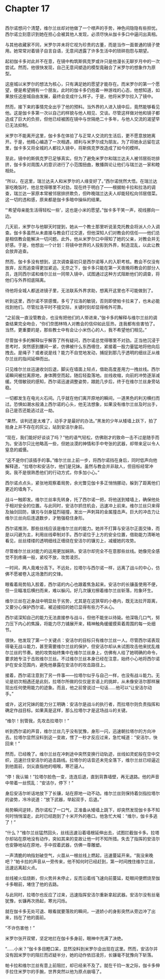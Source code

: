 # Chapter 17

<br>
西尔诺想问个清楚，维尔兰丝却对他做了一个噤声的手势，神色间隐隐有些担忧。西尔诺立刻意识到她在担心会被其他人发现，必须尽快从伽卡多口中逼问出真相。

与其他收藏家不同，米罗尔并未将它视为珍贵的古董，而是当作一面普通的镜子使用。她常常对着镜子自言自语，无意间透露了许多生活中的琐碎抱怨与期望。

起初伽卡多对此并不在意，在镜中构筑斯佩克罗或许只是他漫长无聊岁月中的一次尝试。然而，他很快发现，自己无意间塑造的模型竟融合了米罗尔的想象作为原型。

这座城以米罗尔的想法为核心，只有满足她的愿望才能存在。而米罗尔的第一个愿望，便是希望拥有一个朋友。此时的伽卡多仍抱着一种游戏的心态，他想知道，如果放任这座城自由发展，最终会变成什么样子。于是，他将米罗尔拉入了镜中。

然而，接下来的事情完全出乎了他的预料。当外界的人进入镜中后，竟然能够看见他。这是伽卡多第一次以自己的样貌与他人相见、交谈。尽管这样做对他和镜子都造成了巨大的负担，但他已经被困在镜中与世隔绝二十多年，与他人交流的渴望早已无法抑制。

米罗尔不能离开这里，伽卡多在体验了与正常人交流的生活后，更不愿意放她离开。于是，他精心编造了一次相遇，顺利与米罗尔成为朋友。为了将她永远留在这里，伽卡多又将全城的人都拉入镜中，将斯佩克罗改造成了如今的模样。

至此，镜中的斯佩克罗已足够真实。但为了避免米罗尔和瑞兰达夫人被邻居街坊排挤，伽卡多对周围人的意识进行了小范围扭曲，散播舆论让他们与瑞兰达一家和睦相处。

“所以，在这里，瑞兰达夫人和米罗尔的人缘变好了。”西尔诺恍然大悟。在瑞兰达家吃晚饭时，他总觉得哪里不对劲，现在终于明白了——根据帕卡拉和拉洛的调查，瑞兰达一家原本常被邻居排挤欺负，但昨晚瑞兰达夫人却能轻松向邻居借菜。这一切的违和感，原来都是伽卡多暗中操纵的结果。

“‘希望母亲能生活得轻松一些’，这也是小米的愿望。”伽卡多干笑一声，视线挪向一边。

几天前，米罗尔与他聊天时提到，她从一个教士那里听说圣克托教会将派人介入调查。伽卡多虽然从未直接与教会打过交道，但他深知人们对教会的信任——他们总是相信教会能解决一切问题。此外，他从米罗尔口中得知了她的父亲，对教会并无好感。于是，他想出一个计划：将镜中世界的人投影到外界，制造混乱，以此让教会放弃追查。

然而，伽卡多没有想到，这次调查最初只是西尔诺等人的入职考核。教会不仅没有放弃，反而追查得更加紧迫。无奈之下，伽卡多只能在第一天夜晚将教会的部分人员，连同西尔诺和维尔兰丝一同带入镜中，试图通过这种方式阻断他们的调查，将他们与外界彻底隔离。

待他将全城人都送进镜子里，无法联系外界求助，想离开这里也不可能做到了。

听到这里，西尔诺不禁感慨，多亏了拉洛的敏锐，否则即使帕卡拉来了，也未必能找到他们。尽管拉洛平时不擅交际，关键时刻却显得格外可靠。

“之前我一直没管教会，也没有把他们的人带进来，”伽卡多的解释与维尔兰丝的调查结果完全吻合，“你们奈图林特人对教会的信仰如此狂热，连我都有些害怕了。当然，更重要的是，那些教士中有会让小米伤心的人，我不希望他们相见。”

尽管伽卡多的解释似乎解答了所有疑问，西尔诺总觉得哪里不对劲。正当他沉浸于思考时，突然感到腰间一紧，仿佛被什么东西缠住，紧接着一股力量猛地将他向后拽去。是绳子？或者说是线？能力不自觉地发动，捕捉到那几乎透明的细丝正从维尔兰丝的指间延伸而出。

只见维尔兰丝迅速收剑后退，脚尖在墙面上轻点，借助高度差用力一拽丝线。西尔诺瞬间被拉离原地，身体腾空而起，随后轻盈落地。丝线收缩，向前的冲势逐渐减缓。凭借敏锐的感知，西尔诺迅速调整姿势，踉跄几步后，终于在维尔兰丝身旁站稳。

一切都发生在电光火石间。几乎就在他们离开原地的瞬间，一道黑色的利刃横扫而过。恐惧如潮水般涌上西尔诺的心头，他无法想象，如果没有维尔兰丝及时出手，自己是否还能逃过这一劫。

“果然，谈判还是太难了，动手才是最好的办法。”黑发的少年从矮墙上跃下，拍了拍身上并不存在的灰尘，站到安洁尔身前。

“现在，我们能好好谈谈了吗？”他的语气轻松，仿佛刚才的致命一击不过是随手而为。安洁尔只比他略高一些，但她淡漠的神情和手中夸张的武器，却带来足以令人窒息的威慑。

“这不是你们该插手的事。”维尔兰丝上前一步，将西尔诺挡在身后，同时低声向他解释道，“拉塔尔和安洁尔，他们是兄妹。虽然与教会并非敌人，但目标经常冲突。我不是很熟悉他们的行动方式，你多加小心。”

西尔诺点点头，紧张地观察着局势，余光瞥见伽卡多正悄悄挪动，躲到了距离他们更近的墙角下。

战斗一触即发。维尔兰丝率先转身，托了西尔诺一把，将他送到矮墙上，确保他处于相对安全的位置。与此同时，安洁尔抓住机会，迅速冲上前来。维尔兰丝只来得及抽剑回防，镰刃与剑身猛烈碰撞，发出一声刺耳的金属撞击声。巨大的冲击力让维尔兰丝向后连退数步，才勉强稳住身形。

西尔诺推测，那些丝线应该是维尔兰丝的能力。她并不打算与安洁尔正面交锋，而是以闪避为主，利用丝线牵制对手。西尔诺位于上方的安全位置，借助能力清晰地看见，丝丝缕缕的透明细线正缠绕在安洁尔的镰刃上，减缓她的攻势。

尽管维尔兰丝对能力的运用更加娴熟，安洁尔却完全不在意那些丝线。她像完全感觉不到疼痛一般，紧咬不放，攻势凌厉。

一时间，两人竟难分高下。不远处，拉塔尔与西尔诺一样，远离了战斗的中心，仿佛不愿被卷入这场激烈的交锋。

眼看着局势陷入胶着，西尔诺的内心也跟着焦急起来。安洁尔的长镰虽使用不便，但一旦瞄准后横扫而来，难以躲闪。好几次镰刃擦着维尔兰丝斩落，险象环生。

维尔兰丝在近身战中明显处于劣势，尤其是在这狭窄的小巷内，既无法拉开距离，又要分心保护西尔诺，被迫接招的她已显得有些力不从心。

西尔诺深知自己的能力无法直接参与战斗，但他不能坐以待毙。他深吸几口气，努力压下内心的焦躁，将能力尽力铺展开来，精神触角缓缓摸索着周围的每一处细节。

很快，他发现了第一个关键点：安洁尔的目标只有维尔兰丝一人。尽管西尔诺表现得毫无战斗能力，甚至需要维尔兰丝的保护，但安洁尔却从未试图攻击他来扰乱维尔兰丝的节奏。她的攻势始终集中在维尔兰丝身上，仿佛有人给了她明确的命令，要求她专注于击败维尔兰丝。不过维尔兰丝本身已经在注意，始终小心地将西尔诺护在安全范围内，避免他暴露在安洁尔的攻击路径上。

接着，西尔诺注意到了另一件事——拉塔尔似乎与自己一样，也没有战斗能力。无论是初次相遇还是此刻，拉塔尔所做的仅仅是言语上的挑衅，从未像安洁尔那样展现出任何使用能力的迹象。而且，他之前曾说过一句话……他可以“让安洁尔动手。”

或许，这对兄妹的能力分工明确：安洁尔是战斗的执行者，而拉塔尔则负责指挥和确定作战目标。如果真是这样，那么拉塔尔才是这场战斗的关键。

“维尔！别管我，先攻击拉塔尔！”

听到西尔诺的声音，维尔兰丝几乎没有犹豫，身形一闪，迅速朝拉塔尔的方向冲去。拉塔尔显然没料到这一变故，愣了一秒才反应过来，急忙喊道：“安洁尔，快回来！”

然而，已经晚了。维尔兰丝在冲刺途中突然变换行动轨迹，丝线如灵蛇般在空中交织，迅速拦住安洁尔的追击路线。拉塔尔的话音还未完全落下，维尔兰丝已经逼近到他面前，剑尖直指他的咽喉，寒芒逼人。

“停！我认输！”拉塔尔脸色一变，连连后退，直到背靠墙壁，再无退路。他的声音中带着一丝慌乱：“安洁尔，停下！”

身后安洁尔听话地放下了长镰，站在原地一动不动。维尔兰丝则保持着剑指拉塔尔的姿势，冷冷说道：“放下武器，举起双手，后退。”

局势瞬间逆转，西尔诺松了一口气，正准备从矮墙上跳下，却突然发现伽卡多不知何时悄悄溜走，此时已经跑到了十米开外的巷口。他急忙大喊：“维尔，伽卡多逃了！”

“什么？”维尔兰丝猛然回头，丝线迅速沿着墙根延伸出去，试图拦截伽卡多。拉塔尔却站在原地没有动作，突如其来的变故让他一时不知所措。失去了指挥的安洁尔也安静地站在原地，手中捏着武器，仿佛一尊雕塑。

一声清脆的响指划破空气，火苗从一根丝线上燃起，迅速蔓延开来。“我没来晚吧？”帕卡拉的声音从一旁传来，他不知何时已经赶到，第一时间拽住维尔兰丝，迅速远离起火点。

丝线被火焰烧断，但火势并未停止，反而沿着线飞速向前蔓延，眨眼间便燃烧至伽卡多眼前，堵住了他的去路。

与此同时，拉塔尔也反应了过来，迅速指挥安洁尔重新拿起武器。安洁尔没有丝毫犹豫，长镰再次扬起，寒光闪烁。

就在伽卡多无处可退、眼看就要落败的瞬间，一道娇小的身影突然从旁边冲了出来，挡在了他的面前。

“不许伤害他！”

米罗尔张开双臂，坚定地拦在伽卡多身前，眼神中充满了决绝。

“……小米？”伽卡多目瞪口呆，显然没料到米罗尔会出现在这里。然而，安洁尔并没有因米罗尔的阻拦而迟疑半分，她的动作依旧凌厉，长镰毫不犹豫向下斩落。

帕卡拉和维尔兰丝有意上前阻拦，却已经来不及了。就在千钧一发之际，伽卡多伸手拉住米罗尔的手腕，世界突然以他为原点崩塌了。
